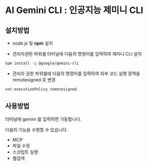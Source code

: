 # AI Gemini CLI : 인공지능 제미니 CLI

## 설치방법

- node.js 및 <b>npm</b> 설치

- 관리자권한 파워쉘 터미널에 다음의 명령어를 입력하여 제미니 CLI 설치

```bash
npm install -g @google/gemini-cli
```

- 관리자 권한 파워쉘에 다음의 명령어를 입력하여 외부 코드 실행 정책을 remotesigned 로 변경

```bash
set-executionPolicy remotesigned
```

## 사용방법

터미널에 gemini 를 입력하면 기동합니다.

다음의 기능을 수행할 수 있습니다.

- MCP
- 파일 수정
- 스크립트 실행
- 웹검색
